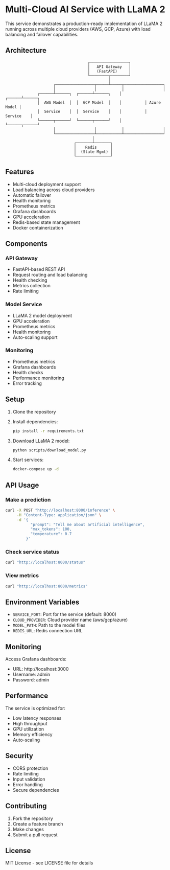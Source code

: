 # Multi-Cloud AI Service with LLaMA 2

This service demonstrates a production-ready implementation of LLaMA 2 running across multiple cloud providers (AWS, GCP, Azure) with load balancing and failover capabilities.

## Architecture

```
                                    ┌─────────────────┐
                                    │   API Gateway   │
                                    │   (FastAPI)     │
                                    └────────┬────────┘
                                             │
                     ┌─────────────────┬─────┴─────┬─────────────────┐
                     │                 │           │                 │
              ┌──────┴──────┐  ┌──────┴──────┐    │          ┌──────┴──────┐
              │  AWS Model  │  │  GCP Model  │    │          │ Azure Model │
              │  Service    │  │  Service    │    │          │  Service    │
              └──────┬──────┘  └──────┬──────┘    │          └──────┬──────┘
                     │                 │           │                 │
                     └─────────────────┴───────────┴─────────────────┘
                                      │
                              ┌───────┴───────┐
                              │    Redis      │
                              │  (State Mgmt) │
                              └───────────────┘
```

## Features

- Multi-cloud deployment support
- Load balancing across cloud providers
- Automatic failover
- Health monitoring
- Prometheus metrics
- Grafana dashboards
- GPU acceleration
- Redis-based state management
- Docker containerization

## Components

### API Gateway
- FastAPI-based REST API
- Request routing and load balancing
- Health checking
- Metrics collection
- Rate limiting

### Model Service
- LLaMA 2 model deployment
- GPU acceleration
- Prometheus metrics
- Health monitoring
- Auto-scaling support

### Monitoring
- Prometheus metrics
- Grafana dashboards
- Health checks
- Performance monitoring
- Error tracking

## Setup

1. Clone the repository
2. Install dependencies:
   ```bash
   pip install -r requirements.txt
   ```

3. Download LLaMA 2 model:
   ```bash
   python scripts/download_model.py
   ```

4. Start services:
   ```bash
   docker-compose up -d
   ```

## API Usage

### Make a prediction
```bash
curl -X POST "http://localhost:8000/inference" \
     -H "Content-Type: application/json" \
     -d '{
           "prompt": "Tell me about artificial intelligence",
           "max_tokens": 100,
           "temperature": 0.7
         }'
```

### Check service status
```bash
curl "http://localhost:8000/status"
```

### View metrics
```bash
curl "http://localhost:8000/metrics"
```

## Environment Variables

- `SERVICE_PORT`: Port for the service (default: 8000)
- `CLOUD_PROVIDER`: Cloud provider name (aws/gcp/azure)
- `MODEL_PATH`: Path to the model files
- `REDIS_URL`: Redis connection URL

## Monitoring

Access Grafana dashboards:
- URL: http://localhost:3000
- Username: admin
- Password: admin

## Performance

The service is optimized for:
- Low latency responses
- High throughput
- GPU utilization
- Memory efficiency
- Auto-scaling

## Security

- CORS protection
- Rate limiting
- Input validation
- Error handling
- Secure dependencies

## Contributing

1. Fork the repository
2. Create a feature branch
3. Make changes
4. Submit a pull request

## License

MIT License - see LICENSE file for details 